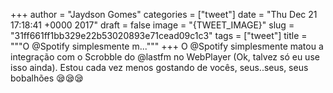 
+++
author = "Jaydson Gomes"
categories = ["tweet"]
date = "Thu Dec 21 17:18:41 +0000 2017"
draft = false
image = "{TWEET_IMAGE}"
slug = "31ff661ff1bb329e22b53020893e71cead09c1c3"
tags = ["tweet"]
title = """O @Spotify simplesmente m..."""
+++
O @Spotify simplesmente matou a integração com o Scrobble do @lastfm no WebPlayer (Ok, talvez só eu use isso ainda). Estou cada vez menos gostando de vocês, seus..seus, seus bobalhões 😪😪😪
